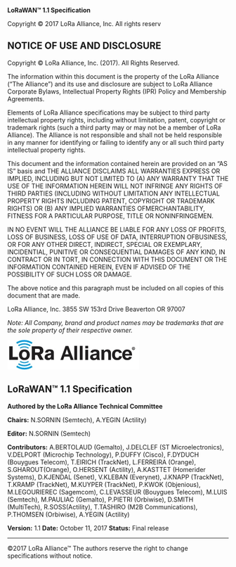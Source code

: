 **LoRaWAN™ 1.1 Specification**

Copyright © 2017 LoRa Alliance, Inc. All rights reserv

## NOTICE OF USE AND DISCLOSURE

Copyright © LoRa Alliance, Inc. (2017). All Rights Reserved. 

The information within this document is the property of the LoRa Alliance (“The Alliance”) and its use and disclosure are subject to LoRa Alliance Corporate Bylaws, Intellectual Property Rights (IPR) Policy and Membership Agreements.

Elements of LoRa Alliance specifications may be subject to third party intellectual property rights, including without limitation, patent, copyright or trademark rights (such a third party may or may not be a member of LoRa Alliance). The Alliance is not responsible and shall 
not be held responsible in any manner for identifying or failing to identify any or all such third party intellectual property rights.

This document and the information contained herein are provided on an “AS IS” basis and THE ALLIANCE DISCLAIMS ALL WARRANTIES EXPRESS OR IMPLIED, INCLUDING BUT NOT LIMITED TO (A) ANY WARRANTY THAT THE USE OF THE INFORMATION HEREIN WILL NOT INFRINGE ANY RIGHTS OF THIRD PARTIES (INCLUDING WITHOUT LIMITATION ANY INTELLECTUAL PROPERTY RIGHTS INCLUDING PATENT, COPYRIGHT OR TRADEMARK RIGHTS) OR (B) ANY IMPLIED WARRANTIES OFMERCHANTABILITY, FITNESS FOR A PARTICULAR PURPOSE, TITLE OR NONINFRINGEMEN.

IN NO EVENT WILL THE ALLIANCE BE LIABLE FOR ANY LOSS OF PROFITS, LOSS OF BUSINESS, LOSS OF USE OF DATA, INTERRUPTION OFBUSINESS, OR FOR ANY 
OTHER DIRECT, INDIRECT, SPECIAL OR EXEMPLARY, INCIDENTIAL, PUNITIVE OR 
CONSEQUENTIAL DAMAGES OF ANY KIND, IN CONTRACT OR IN TORT, IN CONNECTION WITH THIS DOCUMENT OR THE INFORMATION CONTAINED HEREIN, EVEN IF ADVISED OF THE POSSIBILITY OF SUCH LOSS OR DAMAGE. 

The above notice and this paragraph must be included on all copies of this document that are made.

LoRa Alliance, Inc.
3855 SW 153rd Drive
Beaverton OR 97007

*Note: All Company, brand and product names may be trademarks that are the sole property of their respective owner.*


 ![](/media/15652714356771.jpg)

## LoRaWAN™ 1.1 Specification

**Authored by the LoRa Alliance Technical Committee**

**Chairs:**
N.SORNIN (Semtech), A.YEGIN (Actility)

**Editor:**
N.SORNIN (Semtech)

**Contributors:**
A.BERTOLAUD (Gemalto), J.DELCLEF (ST Microelectronics), V.DELPORT (Microchip
Technology), P.DUFFY (Cisco), F.DYDUCH (Bouygues Telecom), T.EIRICH (TrackNet),
L.FERREIRA (Orange), S.GHAROUT(Orange), O.HERSENT (Actility), A.KASTTET
(Homerider Systems), D.KJENDAL (Senet), V.KLEBAN (Everynet), J.KNAPP (TrackNet),
T.KRAMP (TrackNet), M.KUYPER (TrackNet), P.KWOK (Objenious), M.LEGOURIEREC
(Sagemcom), C.LEVASSEUR (Bouygues Telecom), M.LUIS (Semtech), M.PAULIAC
(Gemalto), P.PIETRI (Orbiwise), D.SMITH (MultiTech), R.SOSS(Actility), T.TASHIRO (M2B
Communications), P.THOMSEN (Orbiwise), A.YEGIN (Actility)

**Version:** 1.1
**Date:** October 11, 2017
**Status:** Final release

---

©2017 LoRa Alliance™ The authors reserve the right to change specifications without notice.


